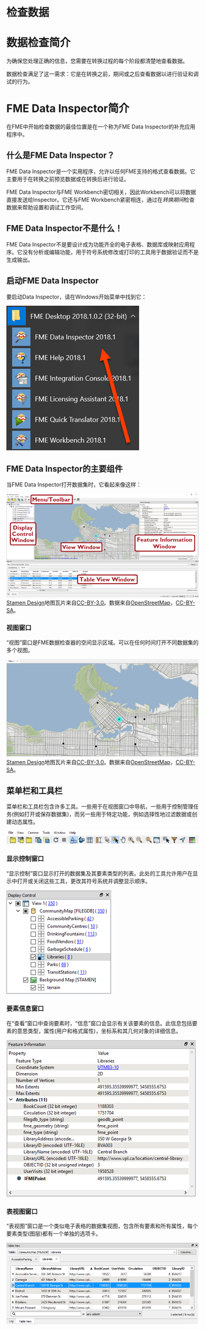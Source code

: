# 检查数据

# 数据检查简介

为确保您处理正确的信息，您需要在转换过程的每个阶段都清楚地查看数据。

数据检查满足了这一需求：它是在转换之前，期间或之后查看数据以进行验证和调试的行为。

# FME Data Inspector简介

在FME中开始检查数据的最佳位置是在一个称为FME Data Inspector的补充应用程序中。

## 什么是FME Data Inspector？

FME Data Inspector是一个实用程序，允许以任何FME支持的格式查看数据。它主要用于在转换之前预览数据或在转换后进行验证。

FME Data Inspector与FME Workbench密切相关，因此Workbench可以将数据直接发送给Inspector。它还与FME Workbench紧密相连，通过在*转换期间*检查数据来帮助设置和调试工作空间。

## FME Data Inspector不是什么！

FME Data Inspector不是要设计成为功能齐全的电子表格、数据库或映射应用程序。它没有分析或编辑功能，用于符号系统修改或打印的工具用于数据验证而不是生成输出。

## 启动FME Data Inspector

要启动Data Inspector，请在Windows开始菜单中找到它：

![](./Images/Img1.025.StartingDataInspector.png)

## FME Data Inspector的主要组件

当FME Data Inspector打开数据集时，它看起来像这样：

![](./Images/Img1.026.InspectorInterface.png)
<br><span style=“font-style：italic;font-size：x-small”><a href="https://stamen.com">Stamen Design</a>地图瓦片来自<a href=“https://creativecommons.org/licenses/by/3.0”>CC-BY-3.0</A>。数据来自<a href="http://openstreetmap.org">OpenStreetMap</a>，<a href="http://creativecommons.org/licenses/by-sa/3.0">CC-BY-SA</A>。

### 视图窗口

“视图”窗口是FME数据检查器的空间显示区域。可以在任何时间打开不同数据集的多个视图。

![](./Images/Img1.027.DataInspectorViewWindow.png)
<br><span style=“font-style：italic;font-size：x-small”><a href="https://stamen.com">Stamen Design</a>地图瓦片来自<a href=“https://creativecommons.org/licenses/by/3.0”>CC-BY-3.0</A>。数据来自<a href="http://openstreetmap.org">OpenStreetMap</a>，<a href="http://creativecommons.org/licenses/by-sa/3.0">CC-BY-SA</A>。

## 菜单栏和工具栏

菜单栏和工具栏包含许多工具。一些用于在视图窗口中导航，一些用于控制管理任务(例如打开或保存数据集)，而另一些用于特定功能，例如选择性地过滤数据或创建动态属性。

![](./Images/Img1.028.DataInspectorToolbar.png)

### 显示控制窗口

“显示控制”窗口显示打开的数据集及其要素类型的列表。此处的工具允许用户在显示中打开或关闭这些工具，更改其符号系统并调整显示顺序。

![](./Images/Img1.029.DataInspectorDisplayControlWindow.png)

### 要素信息窗口

在“查看”窗口中查询要素时，“信息”窗口会显示有关该要素的信息。此信息包括要素的意思类型，属性(用户和格式属性)，坐标系和其几何对象的详细信息。

![](./Images/Img1.030.DataInspectorFeatureInformation.png)

### 表视图窗口

“表视图”窗口是一个类似电子表格的数据集视图，包含所有要素和所有属性，每个要素类型(图层)都有一个单独的选项卡。

![](./Images/Img1.031.DataInspectorTableView.png)

